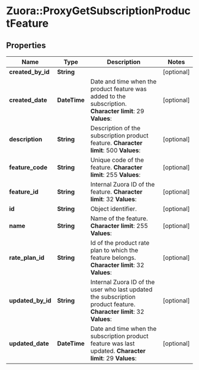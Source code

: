 # Zuora::ProxyGetSubscriptionProductFeature

## Properties
Name | Type | Description | Notes
------------ | ------------- | ------------- | -------------
**created_by_id** | **String** |  | [optional] 
**created_date** | **DateTime** |  Date and time when the product feature was added to the subscription. **Character limit**: 29 **Values**:  | [optional] 
**description** | **String** |  Description of the subscription product feature. **Character limit**: 500 **Values**:  | [optional] 
**feature_code** | **String** |  Unique code of the feature. **Character limit**: 255 **Values**:  | [optional] 
**feature_id** | **String** |  Internal Zuora ID of the feature. **Character limit**: 32 **Values**:  | [optional] 
**id** | **String** | Object identifier. | [optional] 
**name** | **String** |  Name of the feature. **Character limit**: 255 **Values**:  | [optional] 
**rate_plan_id** | **String** |  Id of the product rate plan to which the feature belongs. **Character limit**: 32 **Values**:  | [optional] 
**updated_by_id** | **String** |  Internal Zuora ID of the user who last updated the subscription product feature. **Character limit**: 32 **Values**:  | [optional] 
**updated_date** | **DateTime** |  Date and time when the subscription product feature was last updated. **Character limit**: 29 **Values**:  | [optional] 


